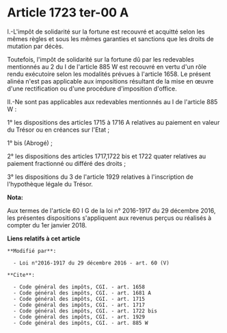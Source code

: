 # Article 1723 ter-00 A

I.-L'impôt de solidarité sur la fortune est recouvré et acquitté selon les mêmes règles et sous les mêmes garanties et
sanctions que les droits de mutation par décès. 

Toutefois, l'impôt de solidarité sur la fortune dû par les redevables mentionnés au 2 du I de l'article 885 W est recouvré en
vertu d'un rôle rendu exécutoire selon les modalités prévues à l'article 1658. Le présent alinéa n'est pas applicable aux
impositions résultant de la mise en œuvre d'une rectification ou d'une procédure d'imposition d'office. 

II.-Ne sont pas applicables aux redevables mentionnés au I de l'article 885 W : 

1° les dispositions des articles 1715 à 1716 A relatives au paiement en valeur du Trésor ou en créances sur l'Etat ; 

1° bis (Abrogé) ; 

2° les dispositions des articles 1717,1722 bis et 1722 quater relatives au paiement fractionné ou différé des droits ; 

3° les dispositions du 3 de l'article 1929 relatives à l'inscription de l'hypothèque légale du Trésor.

**Nota:**

Aux termes de l'article 60 I G de la loi n° 2016-1917 du 29 décembre 2016, les présentes dispositions s'appliquent aux
revenus perçus ou réalisés à compter du 1er janvier 2018.

**Liens relatifs à cet article**

	**Modifié par**:

	  - Loi n°2016-1917 du 29 décembre 2016 - art. 60 (V)

	**Cite**:

	  - Code général des impôts, CGI. - art. 1658
	  - Code général des impôts, CGI. - art. 1681 A
	  - Code général des impôts, CGI. - art. 1715
	  - Code général des impôts, CGI. - art. 1717
	  - Code général des impôts, CGI. - art. 1722 bis
	  - Code général des impôts, CGI. - art. 1929
	  - Code général des impôts, CGI. - art. 885 W
